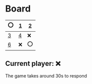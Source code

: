 # Board
|⭕|[1](https://github.com/vivax3794/github_games/issues/new?title=Update:1)|[2](https://github.com/vivax3794/github_games/issues/new?title=Update:2)|
|---|---|---|
|[3](https://github.com/vivax3794/github_games/issues/new?title=Update:3)|[4](https://github.com/vivax3794/github_games/issues/new?title=Update:4)|❌|
|[6](https://github.com/vivax3794/github_games/issues/new?title=Update:6)|❌|⭕|
## Current player: ❌
The game takes around 30s to respond